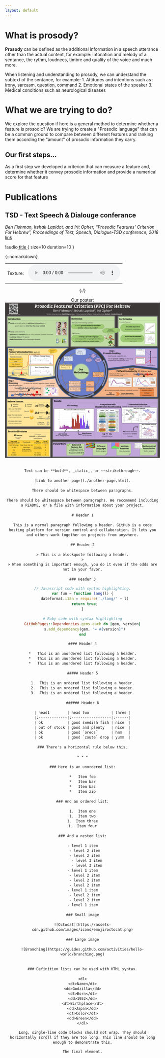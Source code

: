 ```yaml
---
layout: default
---
```


# What is prosody?
**Prosody** can be defined as the additional information in a speech utterance other than the actual content, for example: intonation and melody of a sentance, the rythm, loudnees, timbre and quality of the voice and much more.

When listening and understanding to prosody, we can understand the subtext of the sentance, for example:
     1. Attitudes and intentions such as : irony, sarcasm, question, command
     2. Emotional states of the speaker
     3. Medical conditions such as neurological diseases
     
# What we are trying to do?
We explore the question if here is a general method to determine whether a feature is prosodic?
We are trying to create a "Prosodic language" that can be a common ground to compare between different features and ranking them according the "amount" of prosodic information they carry.
## Our first steps...
As a first step we developed a criterion that can measure a feature and, determine whether it convey prosodic information and provide a numerical score for that feature


# Publications
## TSD - Text Speech & Dialouge conferance
_Ben Fishman, Itshak Lapidot, and Irit Opher, “Prosodic Features' Criterion For Hebrew”, Proceedings of Text, Speech, Dialogue-TSD conference, 2018_ [link](aaa)

!audio[ title ](  ){ size=10 duration=10  }

{::nomarkdown}

<center>
<table>
  <tr>
    <td style="text-align: center; vertical-align: middle;">Texture:</td>
    <td style="text-align: center; vertical-align: middle;">
      <audio controls>
      <source src="sivan_s1_p1.mp3" type="audio/mpeg">
      Your browser does not support the audio element.
      </audio>
    </td>
  </tr>
</table>
{:/}
     
     
Our poster:
![poster](TSD_poster.jpg "Our poster")









```

Text can be **bold**, _italic_, or ~~strikethrough~~.

[Link to another page](./another-page.html).

There should be whitespace between paragraphs.

There should be whitespace between paragraphs. We recommend including a README, or a file with information about your project.

# Header 1

This is a normal paragraph following a header. GitHub is a code hosting platform for version control and collaboration. It lets you and others work together on projects from anywhere.

## Header 2

> This is a blockquote following a header.
>
> When something is important enough, you do it even if the odds are not in your favor.

### Header 3
```
```js
// Javascript code with syntax highlighting.
var fun = function lang(l) {
  dateformat.i18n = require('./lang/' + l)
  return true;
}
```

```ruby
# Ruby code with syntax highlighting
GitHubPages::Dependencies.gems.each do |gem, version|
  s.add_dependency(gem, "= #{version}")
end
```
```
#### Header 4

*   This is an unordered list following a header.
*   This is an unordered list following a header.
*   This is an unordered list following a header.

##### Header 5

1.  This is an ordered list following a header.
2.  This is an ordered list following a header.
3.  This is an ordered list following a header.

###### Header 6

| head1        | head two          | three |
|:-------------|:------------------|:------|
| ok           | good swedish fish | nice  |
| out of stock | good and plenty   | nice  |
| ok           | good `oreos`      | hmm   |
| ok           | good `zoute` drop | yumm  |

### There's a horizontal rule below this.

* * *

### Here is an unordered list:

*   Item foo
*   Item bar
*   Item baz
*   Item zip

### And an ordered list:

1.  Item one
1.  Item two
1.  Item three
1.  Item four

### And a nested list:

- level 1 item
  - level 2 item
  - level 2 item
    - level 3 item
    - level 3 item
- level 1 item
  - level 2 item
  - level 2 item
  - level 2 item
- level 1 item
  - level 2 item
  - level 2 item
- level 1 item

### Small image

![Octocat](https://assets-cdn.github.com/images/icons/emoji/octocat.png)

### Large image

![Branching](https://guides.github.com/activities/hello-world/branching.png)


### Definition lists can be used with HTML syntax.

<dl>
<dt>Name</dt>
<dd>Godzilla</dd>
<dt>Born</dt>
<dd>1952</dd>
<dt>Birthplace</dt>
<dd>Japan</dd>
<dt>Color</dt>
<dd>Green</dd>
</dl>
```
```
Long, single-line code blocks should not wrap. They should horizontally scroll if they are too long. This line should be long enough to demonstrate this.
```

```
The final element.
```
